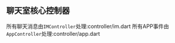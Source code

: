 ## 聊天室核心控制器

所有聊天消息由`IMController`处理:controller/im.dart
所有APP事件由`AppController`处理:controller/app.dart
